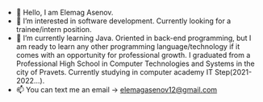 - 👋 Hello, I am Elemag Asenov.
- 👀 I’m interested in software development. Currently looking for a trainee/intern position. 
- 🌱 I’m currently learning Java. Oriented in back-end programming, but I am ready to learn any other programming language/technology if it
      comes with an opportunity for professional growth.
      I graduated from a Professional High School in Computer Technologies and Systems in the city of Pravets.
      Currently studying in computer academy IT Step(2021-2022...).
- 📫 You can text me an email -> elemagasenov12@gmail.com


